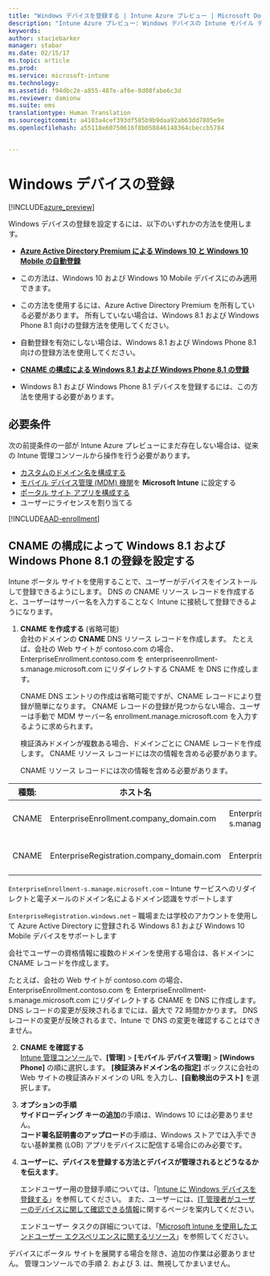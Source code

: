 ```yaml
---
title: "Windows デバイスを登録する | Intune Azure プレビュー | Microsoft Docs"
description: "Intune Azure プレビュー: Windows デバイスの Intune モバイル デバイス管理 (MDM) を有効にします。"
keywords: 
author: staciebarker
manager: stabar
ms.date: 02/15/17
ms.topic: article
ms.prod: 
ms.service: microsoft-intune
ms.technology: 
ms.assetid: f94dbc2e-a855-487e-af6e-8d08fabe6c3d
ms.reviewer: damionw
ms.suite: ems
translationtype: Human Translation
ms.sourcegitcommit: a4103a4cef393df585b9b9daa92ab63dd7805e9e
ms.openlocfilehash: a55118e60750616f8b058846148364cbeccb5784


---
```


# <a name="enroll-windows-devices"></a>Windows デバイスの登録 

[!INCLUDE[azure_preview](../includes/azure_preview.md)]

Windows デバイスの登録を設定するには、以下のいずれかの方法を使用します。

- [**Azure Active Directory Premium による Windows 10 と Windows 10 Mobile の自動登録**](#set-up-windows-10-and-windows-10-mobile-automatic-enrollment-with-azure-active-directory-premium)
 -  この方法は、Windows 10 および Windows 10 Mobile デバイスにのみ適用できます。
 -  この方法を使用するには、Azure Active Directory Premium を所有している必要があります。 所有していない場合は、Windows 8.1 および Windows Phone 8.1 向けの登録方法を使用してください。
 -  自動登録を有効にしない場合は、Windows 8.1 および Windows Phone 8.1 向けの登録方法を使用してください。

- [**CNAME の構成による Windows 8.1 および Windows Phone 8.1 の登録**](#set-up-windows-81-and-windows-phone-81-enrollment-by-configuring-cname)
 - Windows 8.1 および Windows Phone 8.1 デバイスを登録するには、この方法を使用する必要があります。


## <a name="prerequisites"></a>必要条件

次の前提条件の一部が Intune Azure プレビューにまだ存在しない場合は、従来の Intune 管理コンソールから操作を行う必要があります。

- [カスタムのドメイン名を構成する](https://docs.microsoft.com/intune/get-started/start-with-a-paid-subscription-to-microsoft-intune-step-2)
- [モバイル デバイス管理 (MDM) 機関](set-mdm-authority.md)を **Microsoft Intune** に設定する
- [ポータル サイト アプリを構成する](/intune-azure/manage-apps/company-portal-app.md)
- ユーザーにライセンスを割り当てる

[!INCLUDE[AAD-enrollment](../includes/win10-automatic-enrollment-aad.md)]

## <a name="set-up-windows-81-and-windows-phone-81-enrollment-by-configuring-cname"></a>CNAME の構成によって Windows 8.1 および Windows Phone 8.1 の登録を設定する

Intune ポータル サイトを使用することで、ユーザーがデバイスをインストールして登録できるようにします。 DNS の CNAME リソース レコードを作成すると、ユーザーはサーバー名を入力することなく Intune に接続して登録できるようになります。

1. **CNAME を作成する** (省略可能)<br>
 会社のドメインの **CNAME** DNS リソース レコードを作成します。 たとえば、会社の Web サイトが contoso.com の場合、EnterpriseEnrollment.contoso.com を enterpriseenrollment-s.manage.microsoft.com にリダイレクトする CNAME を DNS に作成します。

    CNAME DNS エントリの作成は省略可能ですが、CNAME レコードにより登録が簡単になります。 CNAME レコードの登録が見つからない場合、ユーザーは手動で MDM サーバー名 enrollment.manage.microsoft.com を入力するように求められます。

    検証済みドメインが複数ある場合、ドメインごとに CNAME レコードを作成します。 CNAME リソース レコードには次の情報を含める必要があります。

    CNAME リソース レコードには次の情報を含める必要があります。

  |種類:|ホスト名|指定先|TTL|
  |--------|-------------|-------------|-------|
  |CNAME|EnterpriseEnrollment.company_domain.com|EnterpriseEnrollment-s.manage.microsoft.com |1 時間|
  |CNAME|EnterpriseRegistration.company_domain.com|EnterpriseRegistration.windows.net|1 時間|

  `EnterpriseEnrollment-s.manage.microsoft.com` – Intune サービスへのリダイレクトと電子メールのドメイン名によるドメイン認識をサポートします

  `EnterpriseRegistration.windows.net` – 職場または学校のアカウントを使用して Azure Active Directory に登録される Windows 8.1 および Windows 10 Mobile デバイスをサポートします

  会社でユーザーの資格情報に複数のドメインを使用する場合は、各ドメインに CNAME レコードを作成します。

  たとえば、会社の Web サイトが contoso.com の場合、EnterpriseEnrollment.contoso.com を EnterpriseEnrollment-s.manage.microsoft.com にリダイレクトする CNAME を DNS に作成します。 DNS レコードの変更が反映されるまでには、最大で 72 時間かかります。 DNS レコードの変更が反映されるまで、Intune で DNS の変更を確認することはできません。

2.  **CNAME を確認する**<br>[Intune 管理コンソール](http://manage.microsoft.com)で、**[管理]** &gt; **[モバイル デバイス管理]** &gt; **[Windows Phone]** の順に選択します。 **[検証済みドメイン名の指定]** ボックスに会社の Web サイトの検証済みドメインの URL を入力し、**[自動検出のテスト]** を選択します。

3.  **オプションの手順**<br>**サイドローディング キーの追加**の手順は、Windows 10 には必要ありません。 <br>**コード署名証明書のアップロード**の手順は、Windows ストアでは入手できない基幹業務 (LOB) アプリをデバイスに配信する場合にのみ必要です。

4.  **ユーザーに、デバイスを登録する方法とデバイスが管理されるとどうなるかを伝えます**。

    エンドユーザー用の登録手順については、「[Intune に Windows デバイスを登録する](https://docs.microsoft.com/en-us/intune/enduser/enroll-your-device-in-intune-windows)」を参照してください。 また、ユーザーには、[IT 管理者がユーザーのデバイスに関して確認できる情報](https://docs.microsoft.com/intune/enduser/what-can-your-it-administrator-see-when-you-enroll-your-device-in-intune-windows)に関するページを案内してください。

    エンドユーザー タスクの詳細については、「[Microsoft Intune を使用したエンドユーザー エクスペリエンスに関するリソース](https://docs.microsoft.com/intune/deploy-use/what-to-tell-your-end-users-about-using-microsoft-intune)」を参照してください。

デバイスにポータル サイトを展開する場合を除き、追加の作業は必要ありません。  管理コンソールでの手順 2. および 3. は、無視してかまいません。



<!--HONumber=Feb17_HO3-->


